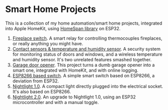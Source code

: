 # Smart Home Projects
This is a collection of my home automation/smart home projects, integrated into Apple HomeKit, using [HomeSpan library](https://github.com/HomeSpan/HomeSpan) on ESP32.

1. [Fireplace switch](fireplace_switch/README.md). A smart relay for controlling thermocouples fireplaces, or really anything you might have.
1. [Contact sensors & temperature and humidity sensor](doors_and_windows/README.md). A security system for monitoring status of doors and windows, and a wireless temperature and humidity sensor. It's two unrelated features smashed together.
1. [Garage door opener](garage_door_opener/README.md). This project turns a dumb garage opener into a smart one, integrated with HomeKit, and with online logging.
1. [ESP8266 based switch](esp8266_switch/README.md). A simple smart switch based on ESP8266, a deviation from ESP32.
1. [Nightlight 1.0](night_light/README.md). A compact light directly plugged into the electrical socket. It's also based on ESP8266. 
1. [Nightlight 2.0](night_light_2/README.md). An upgrade to Nightlight 1.0, using an ESP32 microcontroller and with a manual toggle.